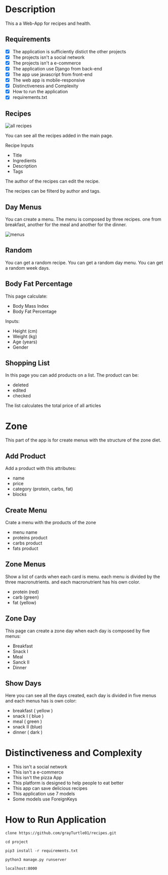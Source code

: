 # Description
This a a Web-App for recipes and health.

## Requirements
- [x] The application is sufficiently distict the other projects
- [x] The projects isn't a social network
- [x] The projects isn't a e-commerce
- [x] The application use Django from back-end
- [x] The app use javascript from front-end
- [x] The web app is mobile-responsive
- [x] Distinctiveness and Complexity
- [x] How to run the application
- [x] requirements.txt

## Recipes
![all recipes](https://res.cloudinary.com/dqxtoises/image/upload/v1640382187/recipes_jnxvnq.png)

You can see all the recipes added in the main page.

Recipe Inputs
- Title
- Ingredients
- Description
- Tags

The author of the recipes can edit the 
recipe.

The recipes can be filterd by author and tags.


## Day Menus
You can create a menu. The menu is composed
by  three recipes. one from breakfast, another 
for the meal and another for the dinner.

![menus](https://res.cloudinary.com/dqxtoises/image/upload/v1640382414/menus_kmskjv.png)

## Random
You can get a random recipe.
You can get a random day menu.
You can get a random week days.


## Body Fat Percentage
This page calculate:
  - Body Mass Index
  - Body Fat Percentage

Inputs:
  - Height (cm)
  - Weight (kg)
  - Age (years)
  - Gender 

## Shopping List
In this page you can add products on a list.
The product can be:
  - deleted
  - edited
  - checked

The list calculates the total price of all
articles

# Zone
This part of the app is for create menus with
the structure of the zone diet.

## Add Product
Add a product with this attributes:
- name
- price
- category (protein, carbs, fat)
- blocks 

## Create Menu
Crate a menu with the products of the zone
  - menu name
  - proteins product
  - carbs product
  - fats product

## Zone Menus
Show a list of cards when each card is menu.
each menu is divided by the three macronutrients.
and each macronutrient has his own color.
  - protein (red)
  - carb (green)
  - fat (yellow)

## Zone Day
This page can create a zone day when each day 
is composed by five menus:
  - Breakfast
  - Snack I
  - Meal 
  - Sanck II
  - Dinner

## Show Days
Here you can see all the days created,
each day is divided in five menus and each menus
has is own color:
  - breakfast ( yellow )
  - snack I ( blue )
  - meal ( green )
  - snack II (blue)
  - dinner ( dark )

# Distinctiveness and Complexity
  - This isn't a social network
  - This isn't a e-commerce
  - This isn't the pizza App
  - This platform is designed to help people to eat better
  - This app can save delicious recipes
  - This application use 7 models
  - Some models use ForeignKeys

# How to Run Application

`clone https://github.com/grayTurtle01/recipes.git`

`cd project `

`pip3 install -r requirements.txt`

`python3 manage.py runserver`

`localhost:8000`


